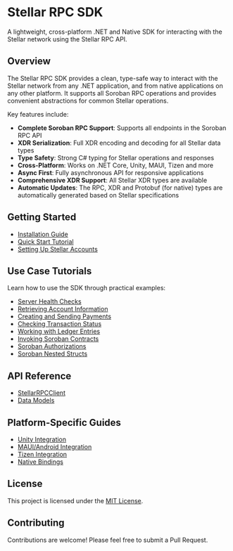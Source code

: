 # Stellar RPC SDK

A lightweight, cross-platform .NET and Native SDK for interacting with the Stellar network using the Stellar RPC API.

## Overview

The Stellar RPC SDK provides a clean, type-safe way to interact with the Stellar network from any .NET application, and from native applications on any other platform. It supports all Soroban RPC operations and provides convenient abstractions for common Stellar operations.

Key features include:

- **Complete Soroban RPC Support**: Supports all endpoints in the Soroban RPC API
- **XDR Serialization**: Full XDR encoding and decoding for all Stellar data types
- **Type Safety**: Strong C# typing for Stellar operations and responses
- **Cross-Platform**: Works on .NET Core, Unity, MAUI, Tizen and more
- **Async First**: Fully asynchronous API for responsive applications
- **Comprehensive XDR Support**: All Stellar XDR types are available
- **Automatic Updates**: The RPC, XDR and Protobuf (for native) types are automatically generated based on Stellar specifications

## Getting Started

- [Installation Guide](getting-started/installation.md)
- [Quick Start Tutorial](getting-started/quickstart.md)
- [Setting Up Stellar Accounts](getting-started/accounts-setup.md)

## Use Case Tutorials

Learn how to use the SDK through practical examples:

- [Server Health Checks](tutorials/server-health.md)
- [Retrieving Account Information](tutorials/account-info.md)
- [Creating and Sending Payments](tutorials/payment-transaction.md)
- [Checking Transaction Status](tutorials/transaction-status.md)
- [Working with Ledger Entries](tutorials/ledger-entries.md)
- [Invoking Soroban Contracts](tutorials/soroban-invocation.md)
- [Soroban Authorizations](tutorials/soroban-authorizations.md)
- [Soroban Nested Structs](tutorials/soroban-nested-structs.md)

## API Reference

- [StellarRPCClient](api/client.md)
- [Data Models](api/models.md)

## Platform-Specific Guides

- [Unity Integration](platforms/unity.md)
- [MAUI/Android Integration](platforms/maui.md)
- [Tizen Integration](platforms/tizen.md)
- [Native Bindings](platforms/native.md)

## License

This project is licensed under the [MIT License](LICENSE).

## Contributing

Contributions are welcome! Please feel free to submit a Pull Request.